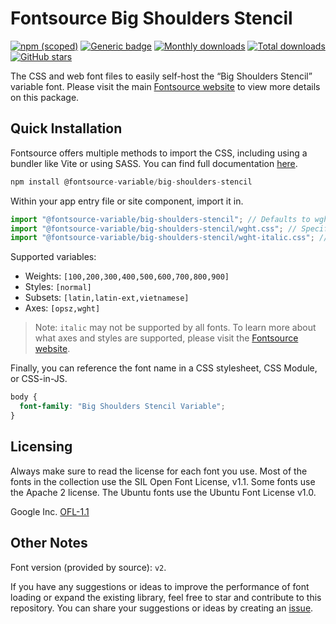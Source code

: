 # Fontsource Big Shoulders Stencil

[![npm (scoped)](https://img.shields.io/npm/v/@fontsource-variable/big-shoulders-stencil?color=brightgreen)](https://www.npmjs.com/package/@fontsource-variable/big-shoulders-stencil) [![Generic badge](https://img.shields.io/badge/fontsource-passing-brightgreen)](https://github.com/fontsource/fontsource) [![Monthly downloads](https://badgen.net/npm/dm/@fontsource-variable/big-shoulders-stencil)](https://github.com/fontsource/fontsource) [![Total downloads](https://badgen.net/npm/dt/@fontsource-variable/big-shoulders-stencil)](https://github.com/fontsource/fontsource) [![GitHub stars](https://img.shields.io/github/stars/fontsource/fontsource.svg?style=social&label=Star)](https://github.com/fontsource/fontsource/stargazers)

The CSS and web font files to easily self-host the “Big Shoulders Stencil” variable font. Please visit the main [Fontsource website](https://fontsource.org/fonts/big-shoulders-stencil) to view more details on this package.

## Quick Installation

Fontsource offers multiple methods to import the CSS, including using a bundler like Vite or using SASS. You can find full documentation [here](https://fontsource.org/docs/getting-started/introduction).

```javascript
npm install @fontsource-variable/big-shoulders-stencil
```

Within your app entry file or site component, import it in.

```javascript
import "@fontsource-variable/big-shoulders-stencil"; // Defaults to wght axis
import "@fontsource-variable/big-shoulders-stencil/wght.css"; // Specify axis
import "@fontsource-variable/big-shoulders-stencil/wght-italic.css"; // Specify axis and style
```

Supported variables:
- Weights: `[100,200,300,400,500,600,700,800,900]`
- Styles: `[normal]`
- Subsets: `[latin,latin-ext,vietnamese]`
- Axes: `[opsz,wght]`

> Note: `italic` may not be supported by all fonts. To learn more about what axes and styles are supported, please visit the [Fontsource website](https://fontsource.org/fonts/big-shoulders-stencil).

Finally, you can reference the font name in a CSS stylesheet, CSS Module, or CSS-in-JS.

```css
body {
  font-family: "Big Shoulders Stencil Variable";
}
```

## Licensing
Always make sure to read the license for each font you use. Most of the fonts in the collection use the SIL Open Font License, v1.1. Some fonts use the Apache 2 license. The Ubuntu fonts use the Ubuntu Font License v1.0.

Google Inc.
[OFL-1.1](http://scripts.sil.org/OFL)

## Other Notes
Font version (provided by source): `v2`.

If you have any suggestions or ideas to improve the performance of font loading or expand the existing library, feel free to star and contribute to this repository. You can share your suggestions or ideas by creating an [issue](https://github.com/fontsource/fontsource/issues).